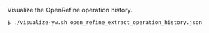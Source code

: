 Visualize the OpenRefine operation history.

```
$ ./visualize-yw.sh open_refine_extract_operation_history.json
```